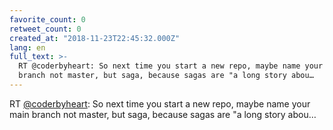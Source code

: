 ```yaml
---
favorite_count: 0
retweet_count: 0
created_at: "2018-11-23T22:45:32.000Z"
lang: en
full_text: >-
  RT @coderbyheart: So next time you start a new repo, maybe name your main
  branch not master, but saga, because sagas are "a long story abou…
---
```


RT [@coderbyheart](https://twitter.com/coderbyheart): So next time you start a
new repo, maybe name your main branch not master, but saga, because sagas are "a
long story abou…
